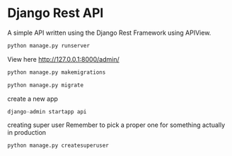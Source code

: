 # Django Rest API

A simple API written using the Django Rest Framework using APIView.


```python
python manage.py runserver
```

View here
http://127.0.0.1:8000/admin/


```python
python manage.py makemigrations
```
```python
python manage.py migrate
```

create a new app

```python
django-admin startapp api
```
creating super user Remember to pick a proper one for something actually in production
```python
python manage.py createsuperuser
```